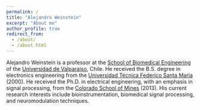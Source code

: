 ```yaml
---
permalink: /
title: "Alejandro Weinstein"
excerpt: "About me"
author_profile: true
redirect_from: 
  - /about/
  - /about.html
---
```


Alejandro Weinstein is a professor at the [School of Biomedical Engineering](https://icb.uv.cl/) of the [Universidad de Valparaiso](https://icb.uv.cl/), Chile. He received the B.S. degree in electronics engineering from the [Universidad Técnica Federico Santa María](https://usm.cl) (2000). He received the Ph.D. in electrical engineering, with an emphasis in signal processing, from the [Colorado School of Mines](https://www.mines.edu) (2013). His current research interests include bioinstrumentation, biomedical signal processing, and neuromodulation techniques.
